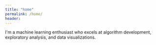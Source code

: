 ```yaml
---
title: "home"
permalink: /home/
header:
---
```


I'm a machine learning enthusiast who excels at algorithm development, exploratory analysis, and data visualizations.


